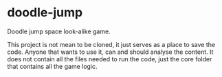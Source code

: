 # doodle-jump
Doodle jump space look-alike game.

This project is not mean to be cloned, it just serves as a place to save the code.
Anyone that wants to use it, can and should analyse the content. 
It does not contain all the files needed to run the code, just the core folder that contains all the game logic.

